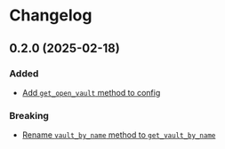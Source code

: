 # Changelog

## 0.2.0 (2025-02-18)

### Added

- [Add `get_open_vault` method to config](https://github.com/erikjuhani/basalt/commit/8e7647bf9636392b6c330c4b6fe38e46f17f8a5a)

### Breaking

- [Rename `vault_by_name` method to `get_vault_by_name`](https://github.com/erikjuhani/basalt/commit/288931ae87fb639fd6437fa21b9a9b68a612b0d0)
